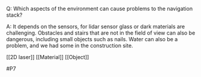 Q: Which aspects of the environment can cause problems to the navigation stack?

A: It depends on the sensors, for lidar sensor glass or dark materials are challenging. Obstacles and stairs that are not in the field of view can also be dangerous, including small objects such as nails. Water can also be a problem, and we had some in the construction site.

[[2D laser]]
[[Material]]
[[Object]]

#P7 